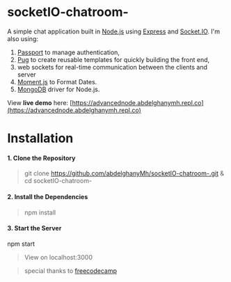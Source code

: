 # socketIO-chatroom-

A simple chat application built in  [Node.js](https://nodejs.org/)  using  [Express](http://expressjs.com/)  and  [Socket.IO](https://socket.io/).
I'm also using:
1. [Passport](https://www.passportjs.org/) to manage authentication,
2. [Pug](https://pugjs.org/api/getting-started.html) to create reusable templates for quickly building the front end,
3. web sockets for real-time communication between the clients and server 
4. [Moment.js](http://momentjs.com/)  to Format Dates.
5. [MongoDB](https://www.mongodb.com/) driver for Node.js.


View  **live demo**  here:  [https://advancednode.abdelghanymh.repl.co](https://advancednode.abdelghanymh.repl.co)

# Installation

#### 1. Clone the Repository

> git clone https://github.com/abdelghanyMh/socketIO-chatroom-.git & cd socketIO-chatroom-

#### 2. Install the Dependencies

> npm install

#### 3. Start the Server

npm start

> View on localhost:3000

> special thanks to [freecodecamp](https://www.freecodecamp.org/learn)
